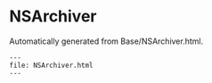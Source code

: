 
# NSArchiver

Automatically generated from Base/NSArchiver.html.

``` {raw} html
---
file: NSArchiver.html
---
```

